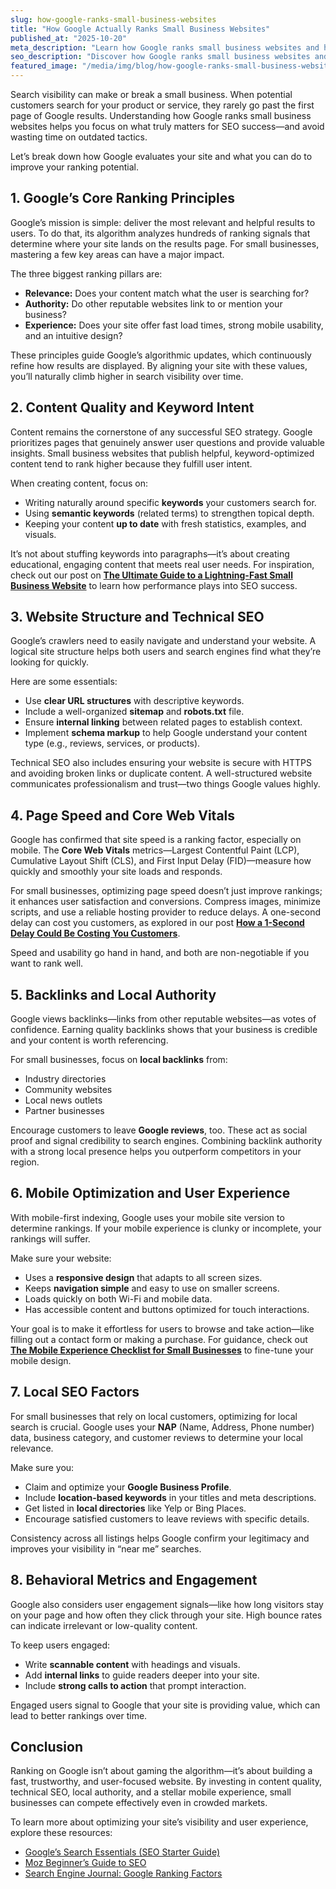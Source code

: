 ```yaml
---
slug: how-google-ranks-small-business-websites
title: "How Google Actually Ranks Small Business Websites"
published_at: "2025-10-20"
meta_description: "Learn how Google ranks small business websites and how to improve your visibility in search results with effective SEO strategies."
seo_description: "Discover how Google ranks small business websites and what factors truly influence your search visibility. Learn about SEO fundamentals, site structure, page speed, backlinks, mobile optimization, and user experience to improve your Google rankings and attract more customers."
featured_image: "/media/img/blog/how-google-ranks-small-business-websites.jpg"
---
```



Search visibility can make or break a small business. When potential customers search for your product or service, they rarely go past the first page of Google results. Understanding how Google ranks small business websites helps you focus on what truly matters for SEO success—and avoid wasting time on outdated tactics.

Let’s break down how Google evaluates your site and what you can do to improve your ranking potential.



## 1. Google’s Core Ranking Principles

Google’s mission is simple: deliver the most relevant and helpful results to users. To do that, its algorithm analyzes hundreds of ranking signals that determine where your site lands on the results page. For small businesses, mastering a few key areas can have a major impact.

The three biggest ranking pillars are:
- **Relevance:** Does your content match what the user is searching for?
- **Authority:** Do other reputable websites link to or mention your business?
- **Experience:** Does your site offer fast load times, strong mobile usability, and an intuitive design?

These principles guide Google’s algorithmic updates, which continuously refine how results are displayed. By aligning your site with these values, you’ll naturally climb higher in search visibility over time.



## 2. Content Quality and Keyword Intent

Content remains the cornerstone of any successful SEO strategy. Google prioritizes pages that genuinely answer user questions and provide valuable insights. Small business websites that publish helpful, keyword-optimized content tend to rank higher because they fulfill user intent.

When creating content, focus on:
- Writing naturally around specific **keywords** your customers search for.
- Using **semantic keywords** (related terms) to strengthen topical depth.
- Keeping your content **up to date** with fresh statistics, examples, and visuals.

It’s not about stuffing keywords into paragraphs—it’s about creating educational, engaging content that meets real user needs. For inspiration, check out our post on **[The Ultimate Guide to a Lightning-Fast Small Business Website](https://jellydevelopment.com/blog/the-ultimate-guide-to-a-lightning-fast-small-business-website)** to learn how performance plays into SEO success.



## 3. Website Structure and Technical SEO

Google’s crawlers need to easily navigate and understand your website. A logical site structure helps both users and search engines find what they’re looking for quickly.

Here are some essentials:
- Use **clear URL structures** with descriptive keywords.
- Include a well-organized **sitemap** and **robots.txt** file.
- Ensure **internal linking** between related pages to establish context.
- Implement **schema markup** to help Google understand your content type (e.g., reviews, services, or products).

Technical SEO also includes ensuring your website is secure with HTTPS and avoiding broken links or duplicate content. A well-structured website communicates professionalism and trust—two things Google values highly.



## 4. Page Speed and Core Web Vitals

Google has confirmed that site speed is a ranking factor, especially on mobile. The **Core Web Vitals** metrics—Largest Contentful Paint (LCP), Cumulative Layout Shift (CLS), and First Input Delay (FID)—measure how quickly and smoothly your site loads and responds.

For small businesses, optimizing page speed doesn’t just improve rankings; it enhances user satisfaction and conversions. Compress images, minimize scripts, and use a reliable hosting provider to reduce delays. A one-second delay can cost you customers, as explored in our post **[How a 1-Second Delay Could Be Costing You Customers](https://jellydevelopment.com/blog/how-a-1-second-delay-could-be-costing-you-customers)**.

Speed and usability go hand in hand, and both are non-negotiable if you want to rank well.



## 5. Backlinks and Local Authority

Google views backlinks—links from other reputable websites—as votes of confidence. Earning quality backlinks shows that your business is credible and your content is worth referencing.

For small businesses, focus on **local backlinks** from:
- Industry directories
- Community websites
- Local news outlets
- Partner businesses

Encourage customers to leave **Google reviews**, too. These act as social proof and signal credibility to search engines. Combining backlink authority with a strong local presence helps you outperform competitors in your region.



## 6. Mobile Optimization and User Experience

With mobile-first indexing, Google uses your mobile site version to determine rankings. If your mobile experience is clunky or incomplete, your rankings will suffer.

Make sure your website:
- Uses a **responsive design** that adapts to all screen sizes.
- Keeps **navigation simple** and easy to use on smaller screens.
- Loads quickly on both Wi-Fi and mobile data.
- Has accessible content and buttons optimized for touch interactions.

Your goal is to make it effortless for users to browse and take action—like filling out a contact form or making a purchase. For guidance, check out **[The Mobile Experience Checklist for Small Businesses](https://jellydevelopment.com/blog/mobile-experience-checklist-small-business)** to fine-tune your mobile design.



## 7. Local SEO Factors

For small businesses that rely on local customers, optimizing for local search is crucial. Google uses your **NAP** (Name, Address, Phone number) data, business category, and customer reviews to determine your local relevance.

Make sure you:
- Claim and optimize your **Google Business Profile**.
- Include **location-based keywords** in your titles and meta descriptions.
- Get listed in **local directories** like Yelp or Bing Places.
- Encourage satisfied customers to leave reviews with specific details.

Consistency across all listings helps Google confirm your legitimacy and improves your visibility in “near me” searches.



## 8. Behavioral Metrics and Engagement

Google also considers user engagement signals—like how long visitors stay on your page and how often they click through your site. High bounce rates can indicate irrelevant or low-quality content.

To keep users engaged:
- Write **scannable content** with headings and visuals.
- Add **internal links** to guide readers deeper into your site.
- Include **strong calls to action** that prompt interaction.

Engaged users signal to Google that your site is providing value, which can lead to better rankings over time.



## Conclusion

Ranking on Google isn’t about gaming the algorithm—it’s about building a fast, trustworthy, and user-focused website. By investing in content quality, technical SEO, local authority, and a stellar mobile experience, small businesses can compete effectively even in crowded markets.

To learn more about optimizing your site’s visibility and user experience, explore these resources:
- [Google’s Search Essentials (SEO Starter Guide)](https://developers.google.com/search/docs/fundamentals/seo-starter-guide)
- [Moz Beginner’s Guide to SEO](https://moz.com/beginners-guide-to-seo)
- [Search Engine Journal: Google Ranking Factors](https://www.searchenginejournal.com/google-ranking-factors/)


